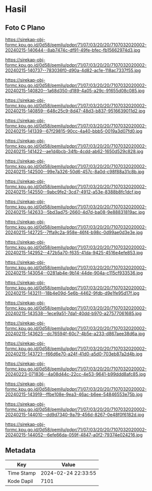 # Hasil

## Foto C Plano

https://sirekap-obj-formc.kpu.go.id/0d58/pemilu/pdpr/71/07/03/20/20/7107032020002-20240215-140644--8ab7474c-df91-49fe-bfec-fb15662974d3.jpg

https://sirekap-obj-formc.kpu.go.id/0d58/pemilu/pdpr/71/07/03/20/20/7107032020002-20240215-140737--783036f0-d90a-4d82-ac1e-118ac7337f55.jpg

https://sirekap-obj-formc.kpu.go.id/0d58/pemilu/pdpr/71/07/03/20/20/7107032020002-20240215-140820--1a68d350-d189-4a05-a29c-91655d08c085.jpg

https://sirekap-obj-formc.kpu.go.id/0d58/pemilu/pdpr/71/07/03/20/20/7107032020002-20240215-140859--648c25c9-8d47-48d3-b837-9516639011d2.jpg

https://sirekap-obj-formc.kpu.go.id/0d58/pemilu/pdpr/71/07/03/20/20/7107032020002-20240215-141339--67f29815-90cc-4a40-bbb5-0019a3d07fd0.jpg

https://sirekap-obj-formc.kpu.go.id/0d58/pemilu/pdpr/71/07/03/20/20/7107032020002-20240215-141422--ae1d4bcb-34fb-4cdd-ab62-1650d529c828.jpg

https://sirekap-obj-formc.kpu.go.id/0d58/pemilu/pdpr/71/07/03/20/20/7107032020002-20240215-142500--99e7a326-50d6-457c-8a0d-c98f88a31c8b.jpg

https://sirekap-obj-formc.kpu.go.id/0d58/pemilu/pdpr/71/07/03/20/20/7107032020002-20240215-142550--9abc9fe2-3cd7-4912-a53e-8388b8fc1dcf.jpg

https://sirekap-obj-formc.kpu.go.id/0d58/pemilu/pdpr/71/07/03/20/20/7107032020002-20240215-142633--5bd3ad75-2660-4d7d-ba08-9e88831819ac.jpg

https://sirekap-obj-formc.kpu.go.id/0d58/pemilu/pdpr/71/07/03/20/20/7107032020002-20240215-142725--7ffa9c2a-958e-46f4-b98c-0d99ae0d3e3e.jpg

https://sirekap-obj-formc.kpu.go.id/0d58/pemilu/pdpr/71/07/03/20/20/7107032020002-20240215-142952--472b5a70-f635-41da-9425-4516e4efe853.jpg

https://sirekap-obj-formc.kpu.go.id/0d58/pemilu/pdpr/71/07/03/20/20/7107032020002-20240215-143054--0281ab4e-9b14-44de-904a-c115cf933536.jpg

https://sirekap-obj-formc.kpu.go.id/0d58/pemilu/pdpr/71/07/03/20/20/7107032020002-20240215-143211--18b4e09d-5e6b-4462-9fdb-d9e1fe95d17f.jpg

https://sirekap-obj-formc.kpu.go.id/0d58/pemilu/pdpr/71/07/03/20/20/7107032020002-20240215-143538--1ece9a51-7da1-40dd-b970-a27577061685.jpg

https://sirekap-obj-formc.kpu.go.id/0d58/pemilu/pdpr/71/07/03/20/20/7107032020002-20240215-143625--dc76594f-60c7-4b5e-a233-d867aee38d6a.jpg

https://sirekap-obj-formc.kpu.go.id/0d58/pemilu/pdpr/71/07/03/20/20/7107032020002-20240215-143721--f66d6e70-a24f-41d0-a5d0-703eb87a2d4b.jpg

https://sirekap-obj-formc.kpu.go.id/0d58/pemilu/pdpr/71/07/03/20/20/7107032020002-20240223-071836--4a08d44c-22cc-4e53-9641-b99ddd8afc85.jpg

https://sirekap-obj-formc.kpu.go.id/0d58/pemilu/pdpr/71/07/03/20/20/7107032020002-20240215-143919--ffbe108e-9ea3-46ac-b6ee-54846553e75b.jpg

https://sirekap-obj-formc.kpu.go.id/0d58/pemilu/pdpr/71/07/03/20/20/7107032020002-20240215-144010--dd9d7340-9a79-456d-8267-0e48f0f6182d.jpg

https://sirekap-obj-formc.kpu.go.id/0d58/pemilu/pdpr/71/07/03/20/20/7107032020002-20240215-144052--6efe66da-059f-4847-a0f2-79374e024216.jpg


## Metadata

| Key        | Value               |
| ---------- | ------------------- |
| Time Stamp | 2024-02-24 22:33:55 |
| Kode Dapil | 7101                |



